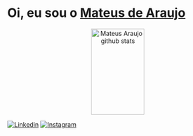 # Oi, eu sou o [Mateus de Araujo]() 


<div align="center">  
  <img width="49%" height="195px" src="https://github-readme-stats.vercel.app/api?username=mateus3007&show_icons=true&count_private=true&hide_border=true&title_color=7B68EE&icon_color=7B68EE&text_color=c9d1d9&bg_color=0d1117" alt="Mateus Araujo github stats" /> 
  

</div>


[![Linkedin](https://img.shields.io/badge/LinkedIn-0077B5?style=for-the-badge&logo=linkedin&logoColor=white)](https://www.linkedin.com/in/mateus-de-araujo-almeida/)
[![Instagram](https://img.shields.io/badge/Instagram-E4405F?style=for-the-badge&logo=instagram&logoColor=white)](https://www.instagram.com/mateus0_0a/)
